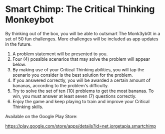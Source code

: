 # Smart Chimp: The Critical Thinking Monkeybot

By thinking out of the box, you will be able to outsmart The Monk3yb0t in a set of 50 fun challenges. More challenges will be included as app updates in the future.

1. A problem statement will be presented to you.
2. Four (4) possible scenarios that may solve the problem will appear below.
3. By making use of your Critical Thinking abilities, you will tap the scenario you consider is the best solution for the problem.
4. If you answered correctly, you will be awarded a certain amount of bananas, according to the problem's difficulty.
5. Try to solve the set of ten (10) problems to get the most bananas. To win, you must answer at least seven (7) questions correctly.
6. Enjoy the game and keep playing to train and improve your Critical Thinking skills.

Available on the Google Play Store:

https://play.google.com/store/apps/details?id=net.jorgetapia.smartchimp
